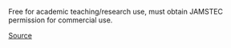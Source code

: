 Free for academic teaching/research use, must obtain JAMSTEC permission for commercial use. 

[Source](https://conservancy.umn.edu/handle/11299/214366)